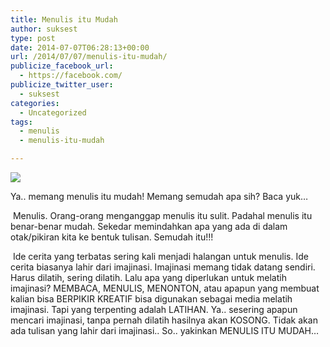 ```yaml
---
title: Menulis itu Mudah
author: suksest
type: post
date: 2014-07-07T06:28:13+00:00
url: /2014/07/07/menulis-itu-mudah/
publicize_facebook_url:
  - https://facebook.com/
publicize_twitter_user:
  - suksest
categories:
  - Uncategorized
tags:
  - menulis
  - menulis-itu-mudah

---
```

![][1]

Ya.. memang menulis itu mudah! Memang semudah apa sih? Baca yuk&#8230;

<!--more--> Menulis. Orang-orang menganggap menulis itu sulit. Padahal menulis itu benar-benar mudah. Sekedar memindahkan apa yang ada di dalam otak/pikiran kita ke bentuk tulisan. Semudah itu!!!

 Ide cerita yang terbatas sering kali menjadi halangan untuk menulis. Ide cerita biasanya lahir dari imajinasi. Imajinasi memang tidak datang sendiri. Harus dilatih, sering dilatih. Lalu apa yang diperlukan untuk melatih imajinasi? MEMBACA, MENULIS, MENONTON, atau apapun yang membuat kalian bisa BERPIKIR KREATIF bisa digunakan sebagai media melatih imajinasi. Tapi yang terpenting adalah LATIHAN. Ya.. sesering apapun mencari imajinasi, tanpa pernah dilatih hasilnya akan KOSONG. Tidak akan ada tulisan yang lahir dari imajinasi.. So.. yakinkan MENULIS ITU MUDAH&#8230;

 [1]: /wp-content/uploads/2014/07/50826-menulis-puisi-yang-baik.jpg